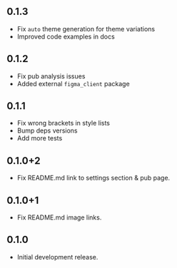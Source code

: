 ## 0.1.3

* Fix `auto` theme generation for theme variations
* Improved code examples in docs

## 0.1.2

* Fix pub analysis issues
* Added external `figma_client` package

## 0.1.1

* Fix wrong brackets in style lists
* Bump deps versions
* Add more tests

## 0.1.0+2

* Fix README.md link to settings section & pub page.

## 0.1.0+1

* Fix README.md image links.

## 0.1.0

* Initial development release.
